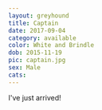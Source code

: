 ```yaml
---
layout: greyhound
title: Captain
date: 2017-09-04
category: available
color: White and Brindle
dob: 2015-11-19
pic: captain.jpg
sex: Male
cats: 
---
```


I've just arrived!
